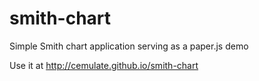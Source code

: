 smith-chart
===========

Simple Smith chart application serving as a paper.js demo

Use it at http://cemulate.github.io/smith-chart
